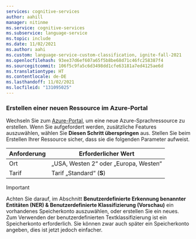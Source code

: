 ```yaml
---
services: cognitive-services
author: aahill
manager: nitinme
ms.service: cognitive-services
ms.subservice: language-service
ms.topic: include
ms.date: 11/02/2021
ms.author: aahi
ms.custom: language-service-custom-classification, ignite-fall-2021
ms.openlocfilehash: 93ee37d6ef607a65f5b8be68d71c46fc258387f4
ms.sourcegitcommit: 106f5c9fa5c6d3498dd1cfe63181a7ed4125ae6d
ms.translationtype: HT
ms.contentlocale: de-DE
ms.lasthandoff: 11/02/2021
ms.locfileid: "131095025"
---
```

### <a name="create-a-new-resource-from-the-azure-portal"></a>Erstellen einer neuen Ressource im Azure-Portal

Wechseln Sie zum [Azure-Portal](https://ms.portal.azure.com/#create/Microsoft.CognitiveServicesTextAnalytics), um eine neue Azure-Sprachressource zu erstellen. Wenn Sie aufgefordert werden, zusätzliche Features auszuwählen, wählen Sie **Diesen Schritt überspringen** aus. Stellen Sie beim Erstellen Ihrer Ressource sicher, dass sie die folgenden Parameter aufweist.  

|Anforderung  |Erforderlicher Wert  |
|---------|---------|
|Ort | „USA, Westen 2“ oder „Europa, Westen“         |
|Tarif     | Tarif „Standard“ (**S**)        |

> [!IMPORTANT]
> Achten Sie darauf, im Abschnitt **Benutzerdefinierte Erkennung benannter Entitäten (NER) & Benutzerdefinierte Klassifizierung (Vorschau)** ein vorhandenes Speicherkonto auszuwählen, oder erstellen Sie ein neues. Zum Verwenden der benutzerdefinierten Textklassifizierung ist ein Speicherkonto erforderlich. Sie können zwar auch später ein Speicherkonto angeben, dies ist jetzt jedoch einfacher. 
